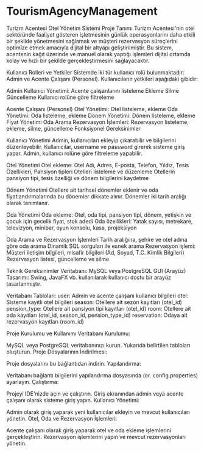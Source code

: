 ﻿# TourismAgencyManagement
Turizm Acentesi Otel Yönetim Sistemi
Proje Tanımı
Turizm Acentesi'nin otel sektöründe faaliyet gösteren işletmesinin günlük operasyonlarını daha etkili bir şekilde yönetmesini sağlamak ve müşteri rezervasyon süreçlerini optimize etmek amacıyla dijital bir altyapı geliştirilmiştir. Bu sistem, acentenin kağıt üzerinde ve manuel olarak yaptığı işlemleri dijital ortamda kolay ve hızlı bir şekilde gerçekleştirmesini sağlayacaktır.

Kullanıcı Rolleri ve Yetkiler
Sistemde iki tür kullanıcı rolü bulunmaktadır: Admin ve Acente Çalışanı (Personel). Kullanıcıların yetkileri aşağıdaki gibidir:

Admin
Kullanıcı Yönetimi:
Acente çalışanlarını listeleme
Ekleme
Silme
Güncelleme
Kullanıcı rolüne göre filtreleme

Acente Çalışanı (Personel)
Otel Yönetimi: Otel listeleme, ekleme
Oda Yönetimi: Oda listeleme, ekleme
Dönem Yönetimi: Dönem listeleme, ekleme
Fiyat Yönetimi
Oda Arama
Rezervasyon İşlemleri: Rezervasyon listeleme, ekleme, silme, güncelleme
Fonksiyonel Gereksinimler

Kullanıcı Yönetimi
Admin, kullanıcıları ekleyip çıkarabilir ve bilgilerini düzenleyebilir.
Kullanıcılar, username ve password girerek sisteme giriş yapar.
Admin, kullanıcı rolüne göre filtreleme yapabilir.

Otel Yönetimi
Otel ekleme: Otel Adı, Adres, E-posta, Telefon, Yıldız, Tesis Özellikleri, Pansiyon tipleri
Otelleri listeleme ve düzenleme
Otellerin pansiyon tipi, tesis özelliği ve dönem bilgilerini kaydetme

Dönem Yönetimi
Otellere ait tarihsel dönemler eklenir ve oda fiyatlandırmalarında bu dönemler dikkate alınır.
Dönemler iki tarih aralığı olarak tanımlanır.

Oda Yönetimi
Oda ekleme: Otel, oda tipi, pansiyon tipi, dönem, yetişkin ve çocuk için gecelik fiyat, stok adedi
Oda özellikleri: Yatak sayısı, metrekare, televizyon, minibar, oyun konsolu, kasa, projeksiyon

Oda Arama ve Rezervasyon İşlemleri
Tarih aralığına, şehire ve otel adına göre oda arama
Dinamik SQL sorguları ile esnek arama
Rezervasyon işlemi: Müşteri iletişim bilgileri, misafir bilgileri (Ad, Soyad, T.C. Kimlik Bilgileri)
Rezervasyon listesi, güncelleme ve silme


Teknik Gereksinimler
Veritabanı: MySQL veya PostgreSQL
GUI (Arayüz) Tasarımı: Swing, JavaFX vb. kullanılarak kullanıcı dostu bir arayüz tasarlanmıştır.

Veritabanı Tabloları:
user: Admin ve acente çalışanı kullanıcı bilgileri
otel: Sisteme kayıtlı otel bilgileri
season: Otellere ait sezon kayıtları (otel_id)
pension_type: Otellere ait pansiyon tipi kayıtları (otel_id)
room: Otellere ait oda kayıtları (otel_id, season_id, pension_type_id)
reservation: Odaya ait rezervasyon kayıtları (room_id)

Proje Kurulumu ve Kullanımı
Veritabanı Kurulumu:

MySQL veya PostgreSQL veritabanınızı kurun.
Yukarıda belirtilen tabloları oluşturun.
Proje Dosyalarının İndirilmesi:

Proje dosyalarını bu bağlantıdan indirin.
Yapılandırma:

Veritabanı bağlantı bilgilerini yapılandırma dosyasında (ör. config.properties) ayarlayın.
Çalıştırma:

Projeyi IDE'nizde açın ve çalıştırın.
Giriş ekranından admin veya acente çalışanı olarak sisteme giriş yapın.
Kullanıcı Yönetimi:

Admin olarak giriş yaparak yeni kullanıcılar ekleyin ve mevcut kullanıcıları yönetin.
Otel, Oda ve Rezervasyon İşlemleri:

Acente çalışanı olarak giriş yaparak otel ve oda ekleme işlemlerini gerçekleştirin.
Rezervasyon işlemlerini yapın ve mevcut rezervasyonları yönetin.
